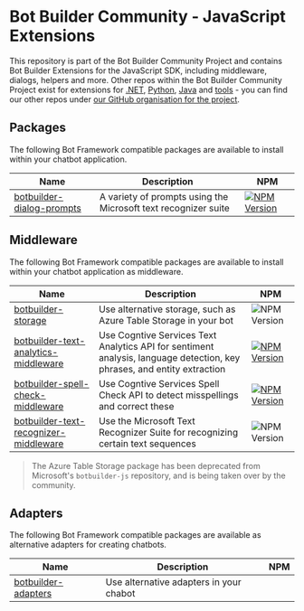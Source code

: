 # Bot Builder Community - JavaScript Extensions

This repository is part of the Bot Builder Community Project and contains Bot Builder Extensions for the JavaScript SDK, including middleware, dialogs, helpers and more. Other repos within the Bot Builder Community Project exist for extensions for [.NET](https://github.com/BotBuilderCommunity/botbuilder-community-dotnet), [Python](https://github.com/BotBuilderCommunity/botbuilder-community-python), [Java](https://github.com/BotBuilderCommunity/botbuilder-community-java) and [tools](https://github.com/BotBuilderCommunity/botbuilder-community-tools) - you can find our other repos under [our GitHub organisation for the project](https://github.com/BotBuilderCommunity/).  

## Packages

The following Bot Framework compatible packages are available to install within your chatbot application.

| Name | Description | NPM |
| ---- | ----------- | ----- |
| [botbuilder-dialog-prompts](libraries/botbuilder-dialog-prompts/README.md) | A variety of prompts using the Microsoft text recognizer suite | [![NPM Version](https://img.shields.io/badge/npm-0.1.0-red.svg)](https://www.npmjs.com/package/@botbuildercommunity/dialog-prompts) |

## Middleware

The following Bot Framework compatible packages are available to install within your chatbot application as middleware.

| Name | Description | NPM |
| ---- | ----------- | ------- |
| [botbuilder-storage](libraries/botbuilder-storage/README.md) | Use alternative storage, such as Azure Table Storage in your bot | ![NPM Version](https://img.shields.io/badge/npm-0.1.2-red.svg) |
| [botbuilder-text-analytics-middleware](libraries/botbuilder-text-analytics-middleware/README.md) | Use Cogntive Services Text Analytics API for sentiment analysis, language detection, key phrases, and entity extraction | [![NPM Version](https://img.shields.io/badge/npm-0.1.2-red.svg)](https://www.npmjs.com/package/@botbuildercommunity/text-analytics-middleware) |
| [botbuilder-spell-check-middleware](libraries/botbuilder-spell-check-middleware/README.md) | Use Cogntive Services Spell Check API to detect misspellings and correct these | [![NPM Version](https://img.shields.io/badge/npm-0.1.0-red.svg)](https://www.npmjs.com/package/@botbuildercommunity/spell-check-middleware) |
| [botbuilder-text-recognizer-middleware](libraries/botbuilder-text-recognizer-middleware/README.md) | Use the Microsoft Text Recognizer Suite for recognizing certain text sequences | ![NPM Version](https://img.shields.io/badge/npm-0.1.0-red.svg) |

> The Azure Table Storage package has been deprecated from Microsoft's `botbuilder-js` repository, and is being taken over by the community.

## Adapters

The following Bot Framework compatible packages are available as alternative adapters for creating chatbots.

| Name | Description | NPM |
| ---- | ----------- | ------- |
| [botbuilder-adapters](libraries/botbuilder-adapters/README.md) | Use alternative adapters in your chabot |  |
